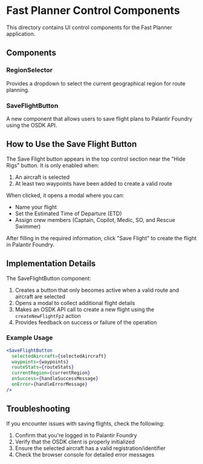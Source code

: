 # Fast Planner Control Components

This directory contains UI control components for the Fast Planner application.

## Components

### RegionSelector
Provides a dropdown to select the current geographical region for route planning.

### SaveFlightButton
A new component that allows users to save flight plans to Palantir Foundry using the OSDK API.

## How to Use the Save Flight Button

The Save Flight button appears in the top control section near the "Hide Rigs" button. It is only enabled when:
1. An aircraft is selected
2. At least two waypoints have been added to create a valid route

When clicked, it opens a modal where you can:
- Name your flight
- Set the Estimated Time of Departure (ETD)
- Assign crew members (Captain, Copilot, Medic, SO, and Rescue Swimmer)

After filling in the required information, click "Save Flight" to create the flight in Palantir Foundry.

## Implementation Details

The SaveFlightButton component:
1. Creates a button that only becomes active when a valid route and aircraft are selected
2. Opens a modal to collect additional flight details
3. Makes an OSDK API call to create a new flight using the `createNewFlightFp2` action
4. Provides feedback on success or failure of the operation

### Example Usage

```jsx
<SaveFlightButton
  selectedAircraft={selectedAircraft}
  waypoints={waypoints}
  routeStats={routeStats}
  currentRegion={currentRegion}
  onSuccess={handleSuccessMessage}
  onError={handleErrorMessage}
/>
```

## Troubleshooting

If you encounter issues with saving flights, check the following:
1. Confirm that you're logged in to Palantir Foundry
2. Verify that the OSDK client is properly initialized
3. Ensure the selected aircraft has a valid registration/identifier
4. Check the browser console for detailed error messages
